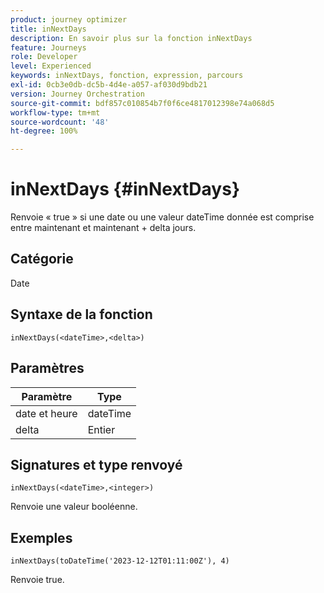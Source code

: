```yaml
---
product: journey optimizer
title: inNextDays
description: En savoir plus sur la fonction inNextDays
feature: Journeys
role: Developer
level: Experienced
keywords: inNextDays, fonction, expression, parcours
exl-id: 0cb3e0db-dc5b-4d4e-a057-af030d9bdb21
version: Journey Orchestration
source-git-commit: bdf857c010854b7f0f6ce4817012398e74a068d5
workflow-type: tm+mt
source-wordcount: '48'
ht-degree: 100%

---
```


# inNextDays {#inNextDays}

Renvoie « true » si une date ou une valeur dateTime donnée est comprise entre maintenant et maintenant + delta jours.

## Catégorie

Date

## Syntaxe de la fonction

`inNextDays(<dateTime>,<delta>)`

## Paramètres

| Paramètre | Type |
|-----------|------------------|
| date et heure | dateTime |
| delta | Entier |

## Signatures et type renvoyé

`inNextDays(<dateTime>,<integer>)`

Renvoie une valeur booléenne.

## Exemples

`inNextDays(toDateTime('2023-12-12T01:11:00Z'), 4)`

Renvoie true.
